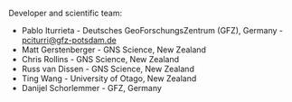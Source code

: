 Developer and scientific team:

* Pablo Iturrieta - Deutsches GeoForschungsZentrum (GFZ), Germany - pciturri@gfz-potsdam.de
* Matt Gerstenberger - GNS Science, New Zealand
* Chris Rollins - GNS Science, New Zealand
* Russ van Dissen - GNS Science, New Zealand
* Ting Wang - University of Otago, New Zealand
* Danijel Schorlemmer - GFZ, Germany
